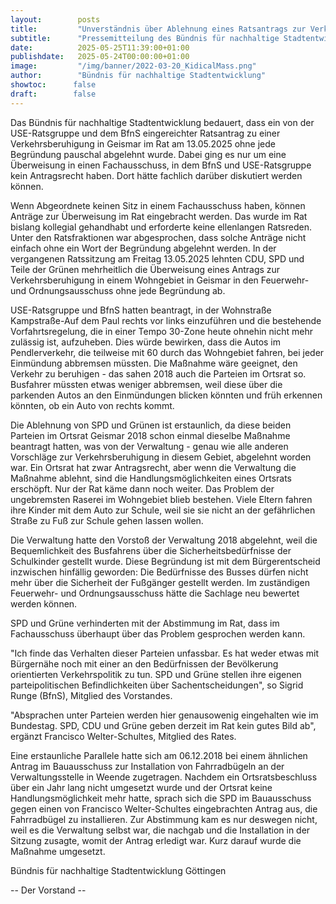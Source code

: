 ```yaml
---
layout:        posts
title:         "Unverständnis über Ablehnung eines Ratsantrags zur Verkehrsberuhigung in Geismar"
subtitle:      "Pressemitteilung des Bündnis für nachhaltige Stadtentwicklung"
date:          2025-05-25T11:39:00+01:00
publishdate:   2025-05-24T00:00:00+01:00
image:         "/img/banner/2022-03-20_KidicalMass.png"
author:        "Bündnis für nachhaltige Stadtentwicklung"
showtoc:      false
draft:        false
---
```


Das Bündnis für nachhaltige Stadtentwicklung bedauert, dass ein von der USE-Ratsgruppe und dem BfnS eingereichter Ratsantrag zu einer Verkehrsberuhigung in Geismar im Rat am 13.05.2025 ohne jede Begründung pauschal abgelehnt wurde. Dabei ging es nur um eine Überweisung in einen Fachausschuss, in dem BfnS und USE-Ratsgruppe kein Antragsrecht haben. Dort hätte fachlich darüber diskutiert werden können.

Wenn Abgeordnete keinen Sitz in einem Fachausschuss haben, können Anträge zur Überweisung im Rat eingebracht werden. Das wurde im Rat bislang kollegial gehandhabt und erforderte keine ellenlangen Ratsreden. Unter den Ratsfraktionen war abgesprochen, dass solche Anträge nicht einfach ohne ein Wort der Begründung abgelehnt werden.
In der vergangenen Ratssitzung am Freitag 13.05.2025 lehnten CDU, SPD und Teile der Grünen mehrheitlich die Überweisung eines Antrags zur Verkehrsberuhigung in einem Wohngebiet in Geismar in den Feuerwehr- und Ordnungsausschuss ohne jede Begründung ab.

USE-Ratsgruppe und BfnS hatten beantragt, in der Wohnstraße Kampstraße-Auf dem Paul rechts vor links einzuführen und die bestehende Vorfahrtsregelung, die in einer Tempo 30-Zone heute ohnehin nicht mehr zulässig ist, aufzuheben. Dies würde bewirken, dass die Autos im Pendlerverkehr, die teilweise mit 60 durch das Wohngebiet fahren, bei jeder Einmündung abbremsen müssten. Die Maßnahme wäre geeignet, den Verkehr zu beruhigen - das sahen 2018 auch die Parteien im Ortsrat so. Busfahrer müssten etwas weniger abbremsen, weil diese über die parkenden Autos an den Einmündungen blicken könnten und früh erkennen könnten, ob ein Auto von rechts kommt.

Die Ablehnung von SPD und Grünen ist erstaunlich, da diese beiden Parteien im Ortsrat Geismar 2018 schon einmal dieselbe Maßnahme beantragt hatten, was von der Verwaltung - genau wie alle anderen Vorschläge zur Verkehrsberuhigung in diesem Gebiet, abgelehnt worden war. Ein Ortsrat hat zwar Antragsrecht, aber wenn die Verwaltung die Maßnahme ablehnt, sind die Handlungsmöglichkeiten eines Ortsrats erschöpft. Nur der Rat käme dann noch weiter. Das Problem der ungebremsten Raserei im Wohngebiet blieb bestehen. Viele Eltern fahren ihre Kinder mit dem Auto zur Schule, weil sie sie nicht an der gefährlichen Straße zu Fuß zur Schule gehen lassen wollen.

Die Verwaltung hatte den Vorstoß der Verwaltung 2018 abgelehnt, weil die Bequemlichkeit des Busfahrens über die Sicherheitsbedürfnisse der Schulkinder gestellt wurde.
Diese Begründung ist mit dem Bürgerentscheid inzwischen hinfällig geworden: Die Bedürfnisse des Busses dürfen nicht mehr über die Sicherheit der Fußgänger gestellt werden. Im zuständigen Feuerwehr- und Ordnungsausschuss hätte die Sachlage neu bewertet werden können.

SPD und Grüne verhinderten mit der Abstimmung im Rat, dass im Fachausschuss überhaupt über das Problem gesprochen werden kann.

"Ich finde das Verhalten dieser Parteien unfassbar. Es hat weder etwas mit Bürgernähe noch mit einer an den Bedürfnissen der Bevölkerung orientierten Verkehrspolitik zu tun. SPD und Grüne stellen ihre eigenen parteipolitischen Befindlichkeiten über Sachentscheidungen", so Sigrid Runge (BfnS), Mitglied des Vorstandes.

"Absprachen unter Parteien werden hier genausowenig eingehalten wie im Bundestag. SPD, CDU und Grüne geben derzeit im Rat kein gutes Bild ab", ergänzt Francisco Welter-Schultes, Mitglied des Rates.

Eine erstaunliche Parallele hatte sich am 06.12.2018 bei einem ähnlichen Antrag im Bauausschuss zur Installation von Fahrradbügeln an der Verwaltungsstelle in Weende zugetragen. Nachdem ein Ortsratsbeschluss über ein Jahr lang nicht umgesetzt wurde und der Ortsrat keine Handlungsmöglichkeit mehr hatte, sprach sich die SPD im Bauausschuss gegen einen von Francisco Welter-Schultes eingebrachten Antrag aus, die Fahrradbügel zu installieren. Zur Abstimmung kam es nur deswegen nicht, weil es die Verwaltung selbst war, die nachgab und die Installation in der Sitzung zusagte, womit der Antrag erledigt war. Kurz darauf wurde die Maßnahme umgesetzt.

Bündnis für nachhaltige Stadtentwicklung Göttingen

-- Der Vorstand --

